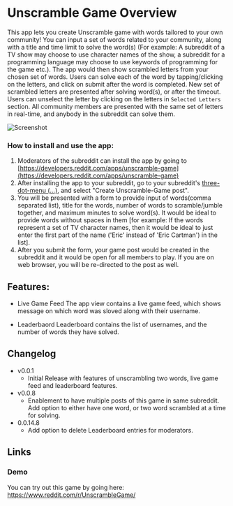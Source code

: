 # Unscramble Game Overview
This app lets you create Unscramble game with words tailored to your own community! You can input a set of words related to your community, along with a title and time limit to solve the word(s) (For example: A subreddit of a TV show may choose to use character names of the show, a subreddit for a programming language may choose to use keywords of programming for the game etc.). The app would then show scrambled letters from your chosen set of words. Users can solve each of the word by tapping/clicking on the letters, and click on submit after the word is completed. New set of scrambled letters are presented after solving word(s), or after the timeout. Users can unselect the letter by clicking on the letters in `Selected Letters` section. All community members are presented with the same set of letters in real-time, and anybody in the subreddit can solve them.

![Screenshot](https://i.imgur.com/zt4WEia.png)

### How to install and use the app:

1) Moderators of the subreddit can install the app by going to [https://developers.reddit.com/apps/unscramble-game](https://developers.reddit.com/apps/unscramble-game)
2) After installing the app to your subreddit, go to your subreddit's [three-dot-menu (...)](https://developers.reddit.com/docs/capabilities/menu-actions), and select "Create Unscramble-Game post".
3) You will be presented with a form to provide input of words(comma separated list), title for the words, number of words to scramble/jumble together, and maximum minutes to solve word(s). It would be ideal to provide words without spaces in them [for example: If the words represent a set of TV character names, then it would be ideal to just enter the first part of the name ('Eric' instead of 'Eric Cartman') in the list].
4) After you submit the form, your game post would be created in the subreddit and it would be open for all members to play. If you are on web browser, you will be re-directed to the post as well.

## Features:
* Live Game Feed
The app view contains a live game feed, which shows message on which word was sloved along with their username.

* Leaderbaord
Leaderboard contains the list of usernames, and the number of words they have solved.

## Changelog
* v0.0.1
  * Initial Release with features of unscrambling two words, live game feed and leaderboard features.
* v0.0.8
  * Enablement to have multiple posts of this game in same subreddit. Add option to either have one word, or two word scrambled at a time for solving.
* 0.0.14.8
  * Add option to delete Leaderboard entries for moderators.

## Links
### Demo
You can try out this game by going here:
https://www.reddit.com/r/UnscrambleGame/
